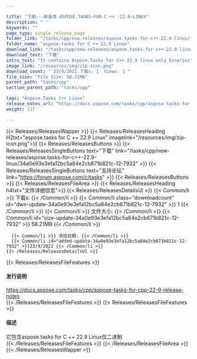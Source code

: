 ```yaml
---

title: "下载---新版本-ASPOSE.TASKS-FOR-C ++ -22.9-LINUX"
description: " "
keywords: ""
page_type: single_release_page
folder_link: "/tasks/cpp/new-releases/aspose.tasks-for-c++-22.9-linux/"
folder_name: "aspose.tasks for C ++ 22.9 Linux"
download_link: "/tasks/cpp/new-releases/aspose.tasks-for-c++-22.9-linux/34a0e93e3efa12bc5a84e2cb871b821c-12-7932"
download_text: "下载"
intro_text: "It contains Aspose.Tasks for C++ 22.9 linux only binaries"
image_link: "/resources/img/zip-icon.png"
download_count: " 23/9/2022 下载s: 1  Views: 1 "
file_size: "File Size: 58.21MB"
parent_path: "tasks/cpp"
section_parent_path: "tasks/cpp"

tags: "Aspose.Tasks C++ Linux"
release_notes_url: "https://docs.aspose.com/tasks/cpp/aspose-tasks-for-cpp-22-9-release-notes"
weight: 137

---
```


{{< Releases/ReleasesWapper >}}
  {{< Releases/ReleasesHeading H2txt="aspose.tasks for C ++ 22.9 Linux" imagelink="/resources/img/zip-icon.png">}}
  {{< Releases/ReleasesButtons >}}
    {{< Releases/ReleasesSingleButtons text="下载" link="/tasks/cpp/new-releases/aspose.tasks-for-c++-22.9-linux/34a0e93e3efa12bc5a84e2cb871b821c-12-7932" >}}
    {{< Releases/ReleasesSingleButtons text="支持论坛" link="https://forum.aspose.com/c/tasks" >}}
  {{< Releases/ReleasesButtons >}}
  {{< Releases/ReleasesFileArea >}}
    {{< Releases/ReleasesHeading h4txt="文件详细信息">}}
    {{< Releases/ReleasesDetailsUl >}}
      {{< Common/li >}} 下载s: {{< /Common/li >}}
      {{< Common/li class="downloadcount" id="dwn-update-34a0e93e3efa12bc5a84e2cb871b821c-12-7932" >}} 1 {{< /Common/li >}}
      {{< Common/li >}} 文件大小: {{< /Common/li >}}
      {{< Common/li id="size-update-34a0e93e3efa12bc5a84e2cb871b821c-12-7932" >}} 58.21MB {{< /Common/li >}}

      {{< Common/li >}} 添加日期: {{< /Common/li >}}
      {{< Common/li id="added-update-34a0e93e3efa12bc5a84e2cb871b821c-12-7932" >}}23/9/2022 {{< /Common/li >}}
    {{< /Releases/ReleasesDetailsUl >}}

  {{< Releases/ReleasesFileFeatures >}}
      <h4>发行说明</h4><div><a href='https://docs.aspose.com/tasks/cpp/aspose-tasks-for-cpp-22-9-release-notes'>https://docs.aspose.com/tasks/cpp/aspose-tasks-for-cpp-22-9-release-notes</a></div>
  {{< /Releases/ReleasesFileFeatures >}}
  {{< Releases/ReleasesFileFeatures >}}
      <h4>描述</h4><div class="HTMLDescription">它包含aspose.tasks for C ++ 22.9 Linux仅二进制</div>
  {{< /Releases/ReleasesFileFeatures >}}
 {{< /Releases/ReleasesFileArea >}}
{{< /Releases/ReleasesWapper >}}


